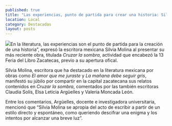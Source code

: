 ```yaml
---
published: true
title: "Las experiencias, punto de partida para crear una historia: Silvia Molina"
location: Local
category: Destacadas
layout: posts
---
```


![](http://i.imgur.com/CvnHjKGm.jpg)En la literatura, las experiencias son el punto de partida para la creación de una historia”, expresó la escritora mexicana Silvia Molina al presentar su más reciente obra, titulada _Cruzar la sombra_, actividad que encabezó la 13 Feria del Libro Zacatecas, previo a su apertura ofical.

Silvia Molina, escritora que ha destacado en la literatura mexicana por obras como _El amor que me juraste_ y _La mañana debe seguir gris_, manifestó su júbilo por compartir en la capital zacatecana sus relatos contenidos en _Cruzar la sombra_, comentados por las también escritoras Claudia Solís, Elsa Leticia Argüelles y Valeria Moncada León.

Entre los comentarios, Argüelles, docente e investigadora universitaria, mencionó que “Silvia Molina se apropia del acto de escribir a partir de un estilo directo y espontáneo, como queriendo descifrar una enigma y los intentos por alcanzar una breve luz”.
